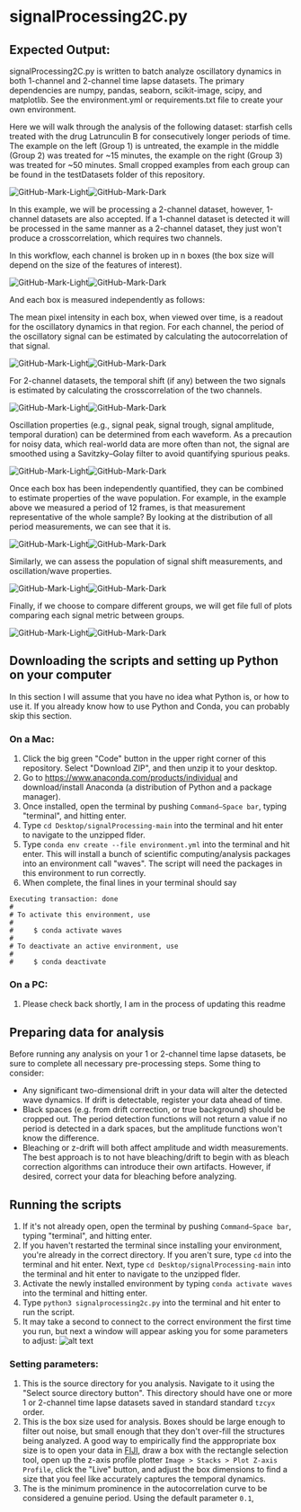 # signalProcessing2C.py
## Expected Output:

signalProcessing2C.py is written to batch analyze oscillatory dynamics in both 1-channel and 2-channel time lapse datasets. The primary dependencies are numpy, pandas, seaborn, scikit-image, scipy, and matplotlib. See the environment.yml or requirements.txt file to create your own environment. 

Here we will walk through the analysis of the following dataset: starfish cells treated with the drug Latrunculin B for consecutively longer periods of time. The example on the left (Group 1) is untreated, the example in the middle (Group 2) was treated for ~15 minutes, the example on the right (Group 3) was treated for ~50 minutes. Small cropped examples from each group can be found in the testDatasets folder of this repository. 

![GitHub-Mark-Light](https://github.com/zacswider/signalProcessing/blob/main/README_Images/groups_dark.gif#gh-dark-mode-only)![GitHub-Mark-Dark](https://github.com/zacswider/signalProcessing/blob/main/README_Images/groups_light.gif#gh-light-mode-only)

In this example, we will be processing a 2-channel dataset, however, 1-channel datasets are also accepted. If a 1-channel dataset is detected it will be processed in the same manner as a 2-channel dataset, they just won't produce a crosscorrelation, which requires two channels. 

In this workflow, each channel is broken up in n boxes (the box size will depend on the size of the features of interest).

![GitHub-Mark-Light](https://github.com/zacswider/signalProcessing/blob/main/README_Images/boxes_dark.jpg#gh-dark-mode-only)![GitHub-Mark-Dark](https://github.com/zacswider/signalProcessing/blob/main/README_Images/boxes_light.jpg#gh-light-mode-only)

And each box is measured independently as follows:

The mean pixel intensity in each box, when viewed over time, is a readout for the oscillatory dynamics in that region. For each channel, the period of the oscillatory signal can be estimated by calculating the autocorrelation of that signal.

![GitHub-Mark-Light](https://github.com/zacswider/signalProcessing/blob/main/README_Images/autocorrelation_dark.jpg#gh-dark-mode-only)![GitHub-Mark-Dark](https://github.com/zacswider/signalProcessing/blob/main/README_Images/autocorrelation_light.jpg#gh-light-mode-only)

For 2-channel datasets, the temporal shift (if any) between the two signals is estimated by calculating the crosscorrelation of the two channels. 

![GitHub-Mark-Light](https://github.com/zacswider/signalProcessing/blob/main/README_Images/crosscorrelation_dark.jpg#gh-dark-mode-only)![GitHub-Mark-Dark](https://github.com/zacswider/signalProcessing/blob/main/README_Images/crosscorrelation_light.jpg#gh-light-mode-only)


Oscillation properties (e.g., signal peak, signal trough, signal amplitude, temporal duration) can be determined from each waveform. As a precaution for noisy data, which real-world data are more often than not, the signal are smoothed using a Savitzky–Golay filter to avoid quantifying spurious peaks.

![GitHub-Mark-Light](https://github.com/zacswider/signalProcessing/blob/main/README_Images/peaks_dark.jpg#gh-dark-mode-only)![GitHub-Mark-Dark](https://github.com/zacswider/signalProcessing/blob/main/README_Images/peaks_light.jpg#gh-light-mode-only)

Once each box has been independently quantified, they can be combined to estimate properties of the wave population. For example, in the example above we measured a period of 12 frames, is that measurement representative of the whole sample? By looking at the distribution of all period measurements, we can see that it is. 

![GitHub-Mark-Light](https://github.com/zacswider/signalProcessing/blob/main/README_Images/meanACF_dark.jpg#gh-dark-mode-only)![GitHub-Mark-Dark](https://github.com/zacswider/signalProcessing/blob/main/README_Images/meanACF_light.jpg#gh-light-mode-only)

Similarly, we can assess the population of signal shift measurements, and oscillation/wave properties.

![GitHub-Mark-Light](https://github.com/zacswider/signalProcessing/blob/main/README_Images/meanPeaks_dark.jpg#gh-dark-mode-only)![GitHub-Mark-Dark](https://github.com/zacswider/signalProcessing/blob/main/README_Images/meanPeaks_light.jpg#gh-light-mode-only)

Finally, if we choose to compare different groups, we will get file full of plots comparing each signal metric between groups.

![GitHub-Mark-Light](https://github.com/zacswider/signalProcessing/blob/main/README_Images/comparisons_dark.jpg#gh-dark-mode-only)![GitHub-Mark-Dark](https://github.com/zacswider/signalProcessing/blob/main/README_Images/comparisons_light.jpg#gh-light-mode-only)


## Downloading the scripts and setting up Python on your computer

In this section I will assume that you have no idea what Python is, or how to use it. If you already know how to use Python and Conda, you can probably skip this section.

### On a Mac:

1) Click the big green "Code" button in the upper right corner of this repository. Select "Download ZIP", and then unzip it to your desktop.
2) Go to https://www.anaconda.com/products/individual and download/install Anaconda (a distribution of Python and a package manager). 
3) Once installed, open the terminal by pushing `Command–Space bar`, typing "terminal", and hitting enter.
4) Type `cd Desktop/signalProcessing-main` into the terminal and hit enter to navigate to the unzipped flder.
5) Type `conda env create --file environment.yml` into the terminal and hit enter. This will install a bunch of scientific computing/analysis packages into an environment call "waves". The script will need the packages in this environment to run correctly.
6) When complete, the final lines in your terminal should say 
```
Executing transaction: done
#
# To activate this environment, use
#
#     $ conda activate waves
#
# To deactivate an active environment, use
#
#     $ conda deactivate
```

### On a PC:

1) Please check back shortly, I am in the process of updating this readme

## Preparing data for analysis
Before running any analysis on your 1 or 2-channel time lapse datasets, be sure to complete all necessary pre-processing steps. Some thing to consider:
- Any significant two-dimensional drift in your data will alter the detected wave dynamics. If drift is detectable, register your data ahead of time.
- Black spaces (e.g. from drift correction, or true background) should be cropped out. The period detection functions will not return a value if no period is detected in a dark spaces, but the amplitude functions won't know the difference.
- Bleaching or z-drift will both affect amplitude and width measurements. The best approach is to not have bleaching/drift to begin with as bleach correction algorithms can introduce their own artifacts. However, if desired, correct your data for bleaching before analyzing.

## Running the scripts

1) If it's not already open, open the terminal by pushing `Command–Space bar`, typing "terminal", and hitting enter.
2) If you haven't restarted the terminal since installing your environment, you're already in the correct directory. If you aren't sure, type `cd` into the terminal and hit enter. Next, type `cd Desktop/signalProcessing-main` into the terminal and hit enter to navigate to the unzipped flder.
3) Activate the newly installed environment by typing `conda activate waves` into the terminal and hitting enter. 
4) Type `python3 signalprocessing2c.py` into the terminal and hit enter to run the script.
5) It may take a second to connect to the correct environment the first time you run, but next a window will appear asking you for some parameters to adjust:
![alt text](https://github.com/zacswider/signalProcessing/blob/main/README_Images/GUI.jpg)
### Setting parameters:
1) This is the source directory for you analysis. Navigate to it using the "Select source directory button". This directory should have one or more 1 or 2-channel time lapse datasets saved in standard standard `tzcyx` order. 
2) This is the box size used for analysis. Boxes should be large enough to filter out noise, but small enough that they don't over-fill the structures being analyzed. A good way to empirically find the apppropriate box size is to open your data in [FIJI](https://imagej.net/software/fiji/), draw a box with the rectangle selection tool, open up the z-axis profile plotter `Image > Stacks > Plot Z-axis Profile`, click the "Live" button, and adjust the box dimensions to find a size that you feel like accurately captures the temporal dynamics.
3) The is the minimum prominence in the autocorrelation curve to be considered a genuine period. Using the default parameter `0.1`, 








